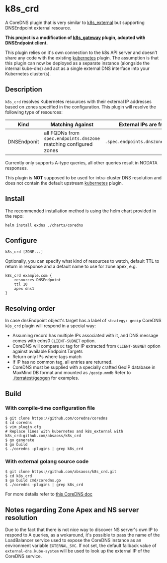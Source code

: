 # k8s_crd

A CoreDNS plugin that is very similar to [k8s_external](https://coredns.io/plugins/k8s_external/) but supporting DNSEndpoint external resource.

**This project is a modification of [k8s_gateway](https://github.com/ori-edge/k8s_gateway) plugin, adopted with DNSEndpoint client.**

This plugin relies on it's own connection to the k8s API server and doesn't share any code with the existing [kubernetes](https://coredns.io/plugins/kubernetes/) plugin. The assumption is that this plugin can now be deployed as a separate instance (alongside the internal kube-dns) and act as a single external DNS interface into your Kubernetes cluster(s).


## Description

`k8s_crd` resolves Kubernetes resources with their external IP addresses based on zones specified in the configuration. This plugin will resolve the following type of resources:

| Kind | Matching Against | External IPs are from |
| ---- | ---------------- | -------- |
| DNSEndponit | all FQDNs from `spec.endpoints.dnszone` matching configured zones | `.spec.endpoints.dnszone.targets` |


Currently only supports A-type queries, all other queries result in NODATA responses.

This plugin is **NOT** supposed to be used for intra-cluster DNS resolution and does not contain the default upstream [kubernetes](https://coredns.io/plugins/kubernetes/) plugin.

## Install

The recommended installation method is using the helm chart provided in the repo:

```
helm install exdns ./charts/coredns
```
## Configure

```
k8s_crd [ZONE...]
```

Optionally, you can specify what kind of resources to watch, default TTL to return in response and a default name to use for zone apex, e.g.

```
k8s_crd example.com {
    resources DNSEndpoint
    ttl 10
    apex dns1
}
```

## Resolving order
In case dnsEndpoint object's target has a label of `strategy: geoip` CoreDNS `k8s_crd` plugin will respond in a special way:
* Assuming record has multiple IPs associated with it, and DNS message comes with edns0 `CLIENT-SUBNET` option.
* CoreDNS will compare `DC` tag for IP extracted from `CLIENT-SUBNET` option against available Endpoint.Targets
* Return only IPs where tags match
* If IP has no common tag, all entries are returned.
* CoreDNS must be supplied with a specially crafted GeoIP database in MaxMind DB format and mounted as `/geoip.mmdb` Refer to [./terratest/geogen](./terratest/geogen) for examples.

## Build

### With compile-time configuration file

```
$ git clone https://github.com/coredns/coredns
$ cd coredns
$ vim plugin.cfg
# Replace lines with kubernetes and k8s_external with k8s_crd:github.com/absaoss/k8s_crd
$ go generate
$ go build
$ ./coredns -plugins | grep k8s_crd
```

### With external golang source code
```
$ git clone https://github.com/absaoss/k8s_crd.git
$ cd k8s_crd
$ go build cmd/coredns.go
$ ./coredns -plugins | grep k8s_crd
```

For more details refer to [this CoreDNS doc](https://coredns.io/2017/07/25/compile-time-enabling-or-disabling-plugins/)


## Notes regarding Zone Apex and NS server resolution

Due to the fact that there is not nice way to discover NS server's own IP to respond to A queries, as a wokaround, it's possible to pass the name of the LoadBalancer service used to expose the CoreDNS instance as an environment variable `EXTERNAL_SVC`. If not set, the default fallback value of `external-dns.kube-system` will be used to look up the external IP of the CoreDNS service.
